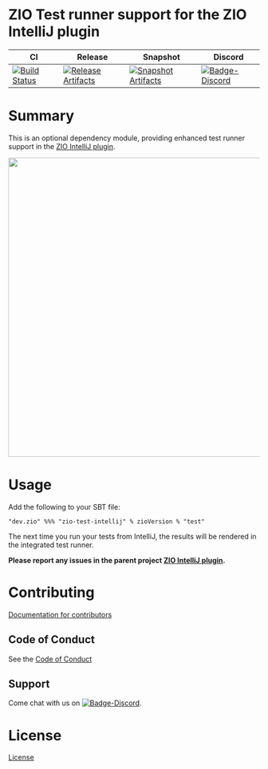 # ZIO Test runner support for the ZIO IntelliJ plugin

| CI | Release | Snapshot | Discord |
| --- | --- | --- | --- |
| [![Build Status][Badge-Circle]][Link-Circle] | [![Release Artifacts][Badge-SonatypeReleases]][Link-SonatypeReleases] | [![Snapshot Artifacts][Badge-SonatypeSnapshots]][Link-SonatypeSnapshots] | [![Badge-Discord]][Link-Discord] |

# Summary
This is an optional dependency module, providing enhanced test runner support in the [ZIO IntelliJ plugin](https://github.com/zio/zio-intellij).

<img src="https://user-images.githubusercontent.com/601206/74926840-37f77c80-53df-11ea-9991-ebd4b870d857.png" width="600" />

# Usage

Add the following to your SBT file:

```
"dev.zio" %%% "zio-test-intellij" % zioVersion % "test"
```

The next time you run your tests from IntelliJ, the results will be rendered in the integrated test runner.

**Please report any issues in the parent project [ZIO IntelliJ plugin](https://github.com/zio/zio-intellij/issues).**

# Contributing
[Documentation for contributors](https://zio.dev/docs/about/about_contributing)

## Code of Conduct

See the [Code of Conduct](https://zio.dev/docs/about/about_coc)

## Support

Come chat with us on [![Badge-Discord]][Link-Discord].

# License
[License](LICENSE)

[Badge-SonatypeReleases]: https://img.shields.io/nexus/r/https/oss.sonatype.org/dev.zio/ziozio_2.12.svg "Sonatype Releases"
[Badge-SonatypeSnapshots]: https://img.shields.io/nexus/s/https/oss.sonatype.org/dev.zio/ziozio_2.12.svg "Sonatype Snapshots"
[Badge-Discord]: https://img.shields.io/discord/629491597070827530?logo=discord "chat on discord"
[Badge-Circle]: https://circleci.com/gh/zio/zio-test-intellij.svg?style=svg "circleci"
[Link-Circle]: https://circleci.com/gh/zio/zio-test-intellij "circleci"
[Link-SonatypeReleases]: https://oss.sonatype.org/content/repositories/releases/dev/zio/zio-test-intellij_2.12/ "Sonatype Releases"
[Link-SonatypeSnapshots]: https://oss.sonatype.org/content/repositories/snapshots/dev/zio/zio-test-intellij_2.12/ "Sonatype Snapshots"
[Link-Discord]: https://discord.gg/8fYmfG "Discord"


